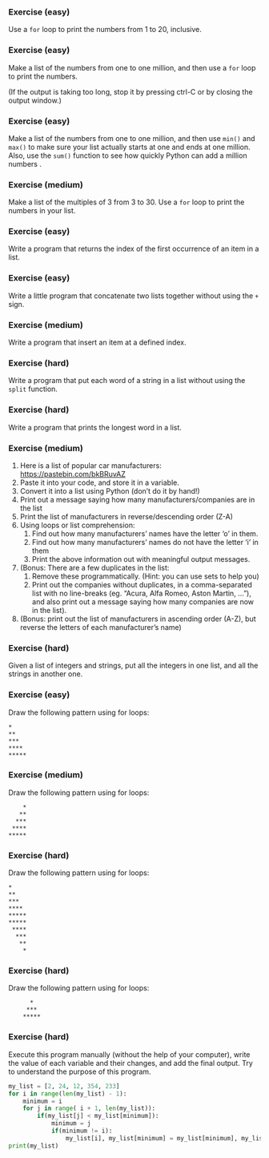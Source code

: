 <!-- Tags=['ForLoop'] -->
### Exercise (easy)

Use a `for` loop to print the numbers from 1 to 20, inclusive.



### Exercise (easy)

Make a list of the numbers from one to one million, and then use a `for` loop to print the numbers. 

(If the output is taking too long, stop it by pressing ctrl-C or by closing the output window.)



### Exercise (easy)

Make a list of the numbers from one to one million, and then use `min()` and `max()` to make sure your list actually starts at one and ends at one million. Also, use the `sum()` function to see how quickly Python can add a million numbers . 



### Exercise (medium)

Make a list of the multiples of 3 from 3 to 30. Use a `for` loop to print the numbers in your list.



### Exercise (easy)

Write a program that returns the index of the first occurrence of an item in a list.



### Exercise (easy)

Write a little program that concatenate two lists together without using the `+` sign.



### Exercise (medium)

Write a program that insert an item at a defined index.



### Exercise (hard)

Write a program that put each word of a string in a list without using the `split` function.



### Exercise (hard)

Write a program that prints the longest word in a list.



### Exercise (medium)

1. Here is a list of popular car manufacturers: https://pastebin.com/bkBRuvAZ 
2.  Paste it into your code, and store it in a variable. 
3. Convert it into a list using Python (don’t do it by hand!) 
4. Print out a message saying how many manufacturers/companies are in the list 
5.  Print the list of manufacturers in reverse/descending order (Z-A) 
6. Using loops or list comprehension: 
   1. Find out how many manufacturers’ names have the letter ‘o’ in them. 
   2. Find out how many manufacturers’ names do not have the letter ‘i’ in them 
   3. Print the above information out with meaningful output messages. 
7. (Bonus: There are a few duplicates in the list: 
   1. Remove these programmatically. (Hint: you can use sets to help you) 
   2. Print out the companies without duplicates, in a comma-separated list with no line-breaks (eg. “Acura, Alfa Romeo, Aston Martin, ...”), and also print out a message saying how many companies are now in the list). 
8. (Bonus: print out the list of manufacturers in ascending order (A-Z), but reverse the letters of each manufacturer’s name)



### Exercise (hard)

Given a list of integers and strings, put all the integers in one list, and all the strings in another one.



### Exercise (easy)

Draw the following pattern using for loops:

```text
*
**
***
****
*****
```



### Exercise (medium)

Draw the following pattern using for loops:

```text
    *
   **
  ***
 ****
*****
```



### Exercise (hard)

Draw the following pattern using for loops:

```text
*
**
***
****
*****
*****
 ****
  ***
   **
    *
```



### Exercise (hard)

Draw the following pattern using for loops:

```
      *
     ***
    *****
```



### Exercise (hard)

Execute this program manually (without the help of your computer), write the value of each variable and their changes, and add the final output. Try to understand the purpose of this program.

```python
my_list = [2, 24, 12, 354, 233]
for i in range(len(my_list) - 1):
    minimum = i
    for j in range( i + 1, len(my_list)):
        if(my_list[j] < my_list[minimum]):
            minimum = j
            if(minimum != i):
                my_list[i], my_list[minimum] = my_list[minimum], my_list[i]
print(my_list)
```


